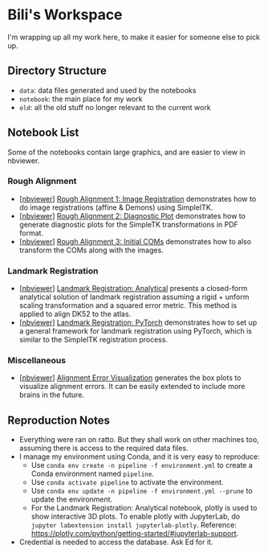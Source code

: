 # Bili's Workspace
I'm wrapping up all my work here, to make it easier for someone else to pick up.

## Directory Structure
- `data`: data files generated and used by the notebooks
- `notebook`: the main place for my work
- `old`: all the old stuff no longer relevant to the current work

## Notebook List
Some of the notebooks contain large graphics, and are easier to view in nbviewer.

### Rough Alignment
- [[nbviewer](https://nbviewer.jupyter.org/github/eddyod/pipeline_utility/blob/master/notebooks/Bili/notebook/rough-alignment-1-image-registration.ipynb)]
[Rough Alignment 1: Image Registration](notebook/rough-alignment-1-image-registration.ipynb)
demonstrates how to do image registrations (affine & Demons) using SimpleITK.
- [[nbviewer](https://nbviewer.jupyter.org/github/eddyod/pipeline_utility/blob/master/notebooks/Bili/notebook/rough-alignment-2-diagnostic-plot.ipynb)]
[Rough Alignment 2: Diagnostic Plot](notebook/rough-alignment-2-diagnostic-plot.ipynb) demonstrates how to generate diagnostic plots for the SimpleTK transformations in PDF format.
- [[nbviewer](https://nbviewer.jupyter.org/github/eddyod/pipeline_utility/blob/master/notebooks/Bili/notebook/rough-alignment-3-initial-coms.ipynb)]
[Rough Alignment 3: Initial COMs](notebook/rough-alignment-3-initial-coms.ipynb)
demonstrates how to also transform the COMs along with the images.

### Landmark Registration
- [[nbviewer](https://nbviewer.jupyter.org/github/eddyod/pipeline_utility/blob/master/notebooks/Bili/notebook/landmark-registration-analytical.ipynb)]
[Landmark Registration: Analytical](notebook/landmark-registration-analytical.ipynb)
presents a closed-form analytical solution of landmark registration assuming a rigid + unform scaling transformation and a squared error metric. This method is applied to align DK52 to the atlas.
- [[nbviewer](https://nbviewer.jupyter.org/github/eddyod/pipeline_utility/blob/master/notebooks/Bili/notebook/landmark-registration-pytorch.ipynb)]
[Landmark Registration: PyTorch](notebook/landmark-registration-pytorch.ipynb)
demonstrates how to set up a general framework for landmark registration using PyTorch, which is similar to the SimpleITK registration process.

### Miscellaneous
- [[nbviewer](https://nbviewer.jupyter.org/github/eddyod/pipeline_utility/blob/master/notebooks/Bili/notebook/alignment-error-visualization.ipynb)]
[Alignment Error Visualization](notebook/alignment-error-visualization.ipynb)
generates the box plots to visualize alignment errors. It can be easily extended to include more brains in the future.

## Reproduction Notes
- Everything were ran on ratto. But they shall work on other machines too, assuming there is access to the required data files.
- I manage my environment using Conda, and it is very easy to reproduce:
    - Use `conda env create -n pipeline -f environment.yml` to create a Conda environment named `pipeline`.
    - Use `conda activate pipeline` to activate the environment.
    - Use `conda env update -n pipeline -f environment.yml --prune` to update the environment.
    - For the Landmark Registration: Analytical notebook, plotly is used to show interactive 3D plots. To enable plotly with JupyterLab, do `jupyter labextension install jupyterlab-plotly`. Reference: https://plotly.com/python/getting-started/#jupyterlab-support.
- Credential is needed to access the database. Ask Ed for it.

